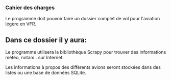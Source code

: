 ### Cahier des charges

Le programme doit pouvoir faire un dossier complet de vol pour l'aviation légère en VFR.

Dans ce dossier il y aura:
- 

Le programme utilisera la bibliothèque Scrapy pour trouver des informations météo, notam.. sur Internet.

Les informations à propos des différents avions seront stockées dans des listes ou une base de données SQLite.